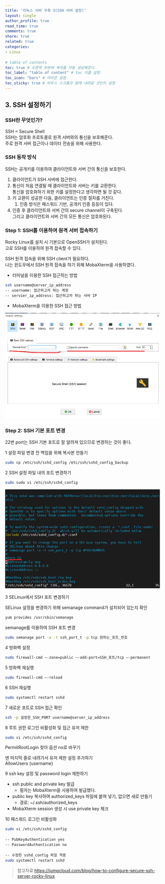 ```yaml
---
title: '리눅스 서버 구축 3(SSH 서버 설정)'
layout: single
author_profile: true
read_time: true
comments: true
share: true
related: true
categories:
- Linux

# table of contents
toc: true # 오른쪽 부분에 목차를 자동 생성해준다.
toc_label: "table of content" # toc 이름 설정
toc_icon: "bars" # 아이콘 설정
toc_sticky: true # 마우스 스크롤과 함께 내려갈 것인지 설정
---
```



## 3. SSH 설정하기

### SSH란 무엇인가?

SSH = Secure Shell  
SSH는 암호화 프로토콜로 원격 서버와의 통신을 보호해준다.  
주로 원격 서버 접근이나 데이터 전송을 위해 사용한다.

### SSH 동작 방식

SSH는 공개키를 이용하여 클라이언트와 서버 간의 통신을 보호한다.

1. 클라이언트가 SSH 서버에 접근한다.
2. 통신이 처음 연결될 때 클라이언트와 서버는 키를 교환한다.  
    통신을 암호화하기 위한 키를 설정한다고 생각하면 될 것 같다.
3. 키 교환이 성공한 다음, 클라이언트는 인증 절차를 거친다.
   1.  인증 방식은 패스워드 기반, 공개키 인증 등등이 있다.
4.  인증 후 클라이언트와 서버 간의 secure channel이 구축된다.  
    그리고 클라이언트와 서버 간의 모든 통신은 암호화된다.

### Step 1: SSH를 이용하여 원격 서버 접속하기

Rocky Linux를 설치 시 기본으로 OpenSSH가 설치된다.  
고로 SSH를 이용하여 원격 접속할 수 있다.

SSH 원격 접속을 위해 SSH client가 필요하다.  
나는 윈도우에서 SSH 원격 접속을 하기 위해 MobaXterm을 사용하였다.

- 터미널을 이용한 SSH 접근하는 방법

``` bash
ssh username@server_ip_address
-- username: 접근하고자 하는 계정
-- servier_ip_address: 접근하고자 하는 서버 IP
```

- MobaXterm을 이용한 SSH 접근 방법

![MobaXterm](/assets/images/linux/ssh1.png "MobaXterm을 이용한 SSH 접근 방법")

### Step 2: SSH 기본 포트 변경

22번 port는 SSH 기본 포트로 잘 알려져 있으므로 변경하는 것이 좋다.  

1 설정 파일 변경 전 백업을 위해 복사본 만들기

``` bash
sudo cp /etc/ssh/sshd_config /etc/ssh/sshd_config_backup
```

2 SSH 설정 파일 내의 포트 변경하기

``` bash
sudo sudo vi /etc/ssh/sshd_config
```

![Modify SSH Port](/assets/images/linux/ssh2.png "SSH 포트 변경")

3 SELinux에서 SSH 포트 변경하기

SELinux 설정을 변경하기 위해 semanage command가 설치되어 있는지 확인

``` bash
yum provides /usr/sbin/semanage
```

semanage를 이용하여 SSH 포트 변경

``` bash
sudo semanage port -a -t ssh_port_t -p tcp 원하는_포트_번호
```

4 방화벽 설정

``` bash
sudo firewall-cmd –-zone=public –-add-port=SSH_포트/tcp –-permanent
```

5 방화벽 재실행

```bash
sudo firewall-cmd –-reload
```

6 SSH 재실행

```bash
sudo systemctl restart sshd
```

7 새로운 포트로 SSH 접근 확인

```bash
ssh -p 설정한_SSH_PORT username@server_ip_address
```

8 루트 권한 로그인 비활성화 및 접근 유저 제한

```bash
sudo vi /etc/ssh/sshd_config
```

PermitRootLogin 찾아 옵션 no로 바꾸기

맨 마지막 줄로 내려가서 유저 제한 설정 추가하기  
AllowUsers {username}

9 ssh key 설정 및 password login 제한하기

- ssh public and private key 발급
  - 필자는 MobaXterm을 사용하여 발급했다.
- public key 복사하여 authorized_keys 파일에 붙여 넣기, 없으면 새로 만들기
  - 경로: ~/.ssh/authorized_keys
- MobaXterm session 생성 시 use private key 체크

10 패스워드 로그인 비활성화

```bash
sudo vi /etc/ssh/sshd_config

-- PubKeyAuthentication yes
-- PasswordAuthentication no

-- 수정한 sshd_config 파일 적용
sudo systemctl restart sshd
```

>참고자료
<https://jumpcloud.com/blog/how-to-configure-secure-ssh-server-rocky-linux>